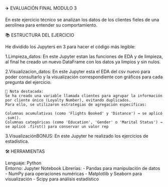 ✈️ EVALUACIÓN FINAL MODULO 3

En este ejercicio técnico se analizan los datos de los clientes fieles de una aerolinea para entender su comportamiento.

📚 ESTRUCTURA DEL EJERCICIO

He dividido los Jupyters en 3 para hacer el código más legible:

  1.Limpieza_datos: En este Jupyter estan las funciones de EDA y de limpieza, al final he creado un nuevo DataFrame con los datos ya limpios y sin nulos. 
  
  2.Visualizacion_datos: En este Jupyter esta el EDA del csv nuevo para poder consultarlo y la visualización correspondiente con gráficos para cada pregunta del ejercicio.
  
    🧠 Nota destacada: 
    Se ha creado una variable llamada clientes para agrupar la información por cliente único (Loyalty Number), evitando duplicados.
    Para ello, se utilizaron estrategias de agregación específicas:
      
    Columnas acumulativas (como 'Flights Booked' y 'Distance') → se aplicó .sum().
    Columnas categóricas (como 'Education', 'Gender' o 'Marital Status') → se aplicó .first() para conservar un valor rep

  3.VisualizaciónBONUS: En este Jupyter he realizado los ejercicios de estadística.


🛠️ HERRAMIENTAS

  Lenguaje: Python  
  Entorno: Jupyter Notebook
  Librerías: 
      - Pandas para manipulación de datos
      - NumPy para operaciones numéricas
      - Matplotlib y Seaborn para visualización
      - Scipy para análisis estadístico


